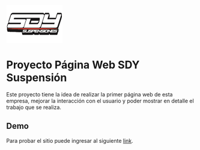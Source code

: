 <img src="images/sdylogo1.png" width=150px height=100px>

# Proyecto Página Web SDY Suspensión

Este proyecto tiene la idea de realizar la primer página web de esta empresa, mejorar la interacción con el usuario y poder mostrar en detalle el trabajo que se realiza.

## Demo

Para probar el sitio puede ingresar al siguiente [link](https://tomaslf.github.io/paginawebsdy/).